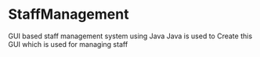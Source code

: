 # StaffManagement
GUI based staff management system using Java
Java is used to Create this GUI which is used for managing staff
